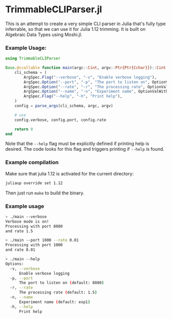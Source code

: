# TrimmableCLIParser.jl

This is an attempt to create a very simple CLI parser in Julia that's fully type inferrable, so that we can use it for Julia 1.12 trimming.
It is built on Algebraic Data Types using Moshi.jl.

### Example Usage:

``` julia
using TrimmableCLIParser

Base.@ccallable function main(argc::Cint, argv::Ptr{Ptr{Cchar}})::Cint
    cli_schema = (
        ArgSpec.Flag("--verbose", "-v", "Enable verbose logging"),
        ArgSpec.Option("--port", "-p", "The port to listen on", OptionValWithDefault.IntVal(8080)),
        ArgSpec.Option("--rate", "-r", "The processing rate", OptionValWithDefault.FloatVal(1.5)),
        ArgSpec.Option("--name", "-n", "Experiment name", OptionValWithDefault.StringVal("exp1")),
        ArgSpec.Flag("--help", "-h", "Print help"),
    )
    config = parse_args(cli_schema, argc, argv)

    # use
    config.verbose, config.port, config.rate

    return 0
end
```

Note that the `--help` flag must be explicitly defined if printing help is desired. The code looks for this flag and triggers printing if `--help` is found.

### Example compilation
Make sure that julia 1.12 is activated for the current directory:

``` sh
juliaup override set 1.12
```

Then just run `make` to build the binary.

### Example usage
``` sh
> ./main --verbose
Verbose mode is on!
Processing with port 8080
and rate 1.5

> ./main --port 1000 --rate 0.01
Processing with port 1000
and rate 0.01

> ./main --help
Options:
  -v, --verbose
      Enable verbose logging
  -p, --port
      The port to listen on (default: 8080)
  -r, --rate
      The processing rate (default: 1.5)
  -n, --name
      Experiment name (default: exp1)
  -h, --help
      Print help
```
